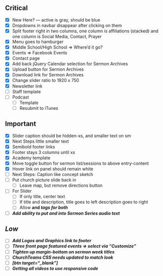 
## Critical

 - [x] New Here? — active is gray, should be blue
 - [x] Dropdowns in navbar disappear after clicking on them
 - [x] Split footer right in two columns, one column is affiliations (stacked) and one column is Social Media, Contact, Prayer
 - [x] Menu goes to hamburger
 - [x] Middle School/High School => Where’d it go?
 - [x] Events => Facebook Events
 - [x] Contact page
 - [x] Add back jQuery Calendar selection for Sermon Archives
 - [x] Upload button for Sermon Archives
 - [x] Download link for Sermon Archives
 - [x] Change slider ratio to 1920 x 750
 - [x] Newsletter link
 - [ ] Staff template
 - [ ] Podcast
    - [ ] Template
    - [ ] Resubmit to iTunes

## Important

 - [x] Slider caption should be hidden-xs, and smaller text on sm
 - [x] Next Steps little smaller text
 - [x] Semibold footer links
 - [x] Footer stays 3 columns until xs
 - [x] Academy template
 - [x] Move toggle button for sermon list/sessions to above entry-content
 - [x] Hover link on panel should remain white
 - [ ] Next Steps: Caption like concept sketch
 - [ ] Put church picture slide back in
    - [ ] Leave map, but remove directions button
 - [ ] For Slider
    - [ ] If only title, center text
    - [ ] If title and description, title goes to left description goes to right
    - [ ] Allow <a> <strong> and <em> tags for both
 - [ ] Add ability to put <a> <strong> and <em> into Sermon Series audio text

## Low

 - [ ] Add Logos and Graphics link to footer
 - [ ] Three front page featured events => select via “Customize”
 - [ ] Tighten up margin-bottom on sermon week titles
 - [ ] ChurchTeams CSS needs updated to match look
 - [ ] [btn target=“_blank”]
 - [ ] Getting all videos to use responsive code
